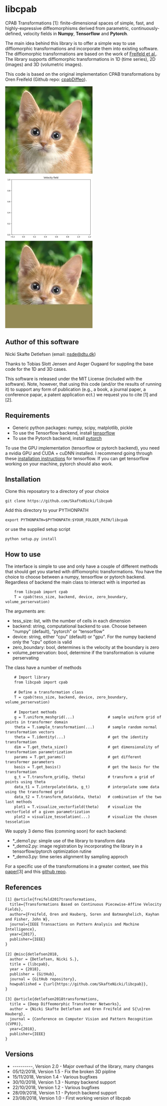 # libcpab
CPAB Transformations [1]: finite-dimensional spaces of simple, fast, and 
highly-expressive diffeomorphisms derived from parametric, 
continuously-defined, velocity fields in **Numpy**, **Tensorflow** and **Pytorch**.

The main idea behind this library is to offer a simple way to use diffiomorphic 
transformations and incorporate them into existing software. The diffiomorphic 
transformations are based on the work of 
[Freifeld et al.](https://www.cs.bgu.ac.il/~orenfr/papers/freifeld_etal_PAMI_2017).
The library supports diffiomorphic transformations in 1D (time series), 
2D (images) and 3D (volumetric images).

This code is based on the original implementation CPAB transformations by
Oren Freifeld (Github repo: [cpabDiffeo](https://github.com/freifeld/cpabDiffeo)).

<p float="center">
  <img src="data/cat.jpg" width="280" />
  <img src="data/velocity_field.jpg" width="280" /> 
  <img src="data/deform_cat.jpg" width="280" />
</p>

## Author of this software

Nicki Skafte Detlefsen (email: nsde@dtu.dk)

Thanks to Tobias Slott Jensen and Asger Ougaard for suppling the base code 
for the 1D and 3D cases.

This software is released under the MIT License (included with the software). 
Note, however, that using this code (and/or the results of running it) to support
any form of publication (e.g., a book, a journal paper, a conference papar, a patent
application ect.) we request you to cite [1] and [2].

## Requirements

* Generic python packages: numpy, scipy, matplotlib, pickle
* To use the Tensorflow backend, install [tensorflow](https://www.tensorflow.org/install/)
* To use the Pytorch backend, install [pytorch](https://pytorch.org/)

To use the GPU implementation (tensorflow or pytorch backend), you need a nvidia 
GPU and CUDA + cuDNN installed. I recommend going through these 
[installation instructions](https://www.tensorflow.org/install/) for tensorflow. 
If you can get tensorflow working on your machine, pytorch should also work.

## Installation

Clone this reposatory to a directory of your choice
```
git clone https://github.com/SkafteNicki/libcpab
```
Add this directory to your PYTHONPATH
```
export PYTHONPATH=$PYTHONPATH:$YOUR_FOLDER_PATH/libcpab
```

or use the supplied setup script
```
python setup.py install
```

## How to use
The interface is simple to use and only have a couple of different methods that 
should get you started with diffiomorphic transformations. You have the choice 
to choose between a numpy, tensorflow or pytorch backend. Regardless of backend
the main class to interact with is imported as

```
    from libcpab import cpab
    T = cpab(tess_size, backend, device, zero_boundary, volume_perservation)
```

The arguments are:
* tess_size: list, with the number of cells in each dimension
* backend: string, computational backend to use. Choose between "numpy" (default), 
    "pytorch" or "tensorflow"      
* device: string, either "cpu" (default) or "gpu". For the numpy backend only 
    the "cpu" option is valid
* zero_boundary: bool, determines is the velocity at the boundary is zero 
* volume_perservation: bool, determine if the transformation is volume perservating

The class have a number of methods

```
    # Import library
    from libcpab import cpab
 
    # Define a transformation class
    T = cpab(tess_size, backend, device, zero_boundary, volume_perservation)
    
    # Important methods
    g = T.uniform_meshgrid(...)               # sample uniform grid of points in transformer domain
    theta = T.sample_transformation(...)      # sample random normal transformation vectors
    theta = T.identity(...)                   # get the identity transformation
    dim = T.get_theta_size()                  # get dimensionality of transformation parametrization
    params = T.get_params()                   # get different transformer parameters
    basis = T.get_basis()                     # get the basis for the transformation
    g_t = T.transform_grid(g, theta)          # transform a grid of points using theta
    data_t1 = T.interpolate(data, g_t)        # interpolate some data using the transformed grid
    data_t2 = T.transform_data(data, theta)   # combination of the two last methods
    plot1 = T.visualize_vectorfield(theta)    # visualize the vectorfield of a given parametrization
    plot2 = visualize_tesselation(...)        # visualize the chosen tesselation
```

We supply 3 demo files (comming soon) for each backend:
* *_demo1.py: simple use of the library to transform data
* *_demo2.py: image registration by incorporating the library in a tensorflow/pytorch optimization rutine
* *_demo3.py: time series alignment by sampling approch

For a specific use of the transformations in a greater context, 
see this [paper](http://www2.compute.dtu.dk/~sohau/papers/cvpr2018/detlefsen_cvpr_2018.pdf)[3] 
and this [github repo](https://github.com/SkafteNicki/ddtn).

## References
```
[1] @article{freifeld2017transformations,
  title={Transformations Based on Continuous Piecewise-Affine Velocity Fields},
  author={Freifeld, Oren and Hauberg, Soren and Batmanghelich, Kayhan and Fisher, John W},
  journal={IEEE Transactions on Pattern Analysis and Machine Intelligence},
  year={2017},
  publisher={IEEE}
}

[2] @misc{detlefsen2018,
  author = {Detlefsen, Nicki S.},
  title = {libcpab},
  year = {2018},
  publisher = {GitHub},
  journal = {GitHub repository},
  howpublished = {\url{https://github.com/SkafteNicki/libcpab}},
}

[3] @article{detlefsen2018transformations,
  title = {Deep Diffeomorphic Transformer Networks},
  author = {Nicki Skafte Detlefsen and Oren Freifeld and S{\o}ren Hauberg},
  journal = {Conference on Computer Vision and Pattern Recognition (CVPR)},
  year={2018},
  publisher={IEEE}
}

```

## Versions

* ----------, Version 2.0 - Major overhaul of the library, many changes
* 05/12/2018, Version 1.5 - Fix the broken 3D pipline
* 15/11/2018, Version 1.4 - Various bugfixes
* 30/10/2018, Version 1.3 - Numpy backend support
* 22/10/2018, Version 1.2 - Various bugfixes
* 28/09/2018, Version 1.1 - Pytorch backend support
* 23/08/2018, Version 1.0 - First working version of libcpab
